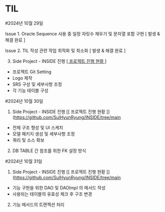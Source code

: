 # TIL 

#2024년 10월 29일

Issue 1. Oracle Sequence 사용 중 일정 자릿수 채우기 및 문자열 포함 구현 [ 발생 & 해결 완료 ]

Issue 2. TIL 작성 관련 작업 최적화 및 최소화 [ 발생 & 해결 완료 ]

3. Side Project - INSIDE 진행 [[ 프로젝트 진행 현황 ]](https://github.com/SulHyunRyung/INSIDE/tree/main)
* 프로젝트 Git Setting
* Logo 제작
* SRS 구성 및 세부사항 조정
* 각 기능 테이블 구성

#2024년 10월 30일

1. Side Project - INSIDE 진행 [[ 프로젝트 진행 현황 ]](https://github.com/SulHyunRyung/INSIDE/tree/main
* 전체 구조 형성 및 UI 스케치
* 모델 패키지 생성 및 세부사항 조정
* 쿼리 및 소스 확보

2. DB TABLE 간 참조를 위한 FK 설정 방식

#2024년 10월 31일

1. Side Project - INSIDE 진행 [[ 프로젝트 진행 현황 ]](https://github.com/SulHyunRyung/INSIDE/tree/main
* 기능 구현을 위한 DAO 및 DAOImpl 의 메서드 작성
* 사용되는 테이블의 유효성 체크 후 구조 변경

2. 기능 메서드의 트랜잭션 처리

